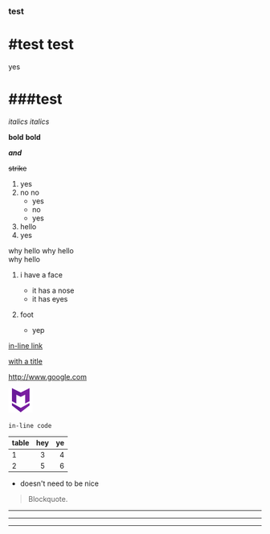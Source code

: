 ### test

#test test
===========
   yes

###test
===========

*italics* _italics_

**bold** __bold__

**_and_**

~~strike~~

1. yes
2. no
 no
   * yes
   * no
   * yes
1. hello
  1. yes
  
  
   why hello
   why hello   
   why hello  


1. i have a face

   * it has a nose
   * it has eyes
   
2. foot

   * yep

   
[in-line link](https://github.com/stephfulton/test/edit/master/README.md)

[with a title](https://github.com/stephfulton/test/edit/master/README.md "right here")

http://www.google.com

![alt text](https://github.com/adam-p/markdown-here/raw/master/src/common/images/icon48.png "an image")

`in-line code`

| table       | hey         | ye      |
| ----------- |:-------:| -------:|
| 1       | 3           | 4    |
| 2           | 5           | 6       |
   * doesn't need to be nice
   
> Blockquote.

-----
________
*********




